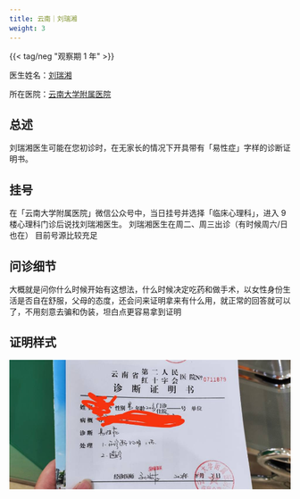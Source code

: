 ```yaml
---
title: 云南｜刘瑞湘
weight: 3
---
```


{{< tag/neg "观察期 1 年" >}}

医生姓名：[刘瑞湘](https://www.haodf.com/doctor/9032033119.html)

所在医院：[云南大学附属医院](https://amap.com/place/B036702BB0)

## 总述

刘瑞湘医生可能在您初诊时，在无家长的情况下开具带有「易性症」字样的诊断证明书。

## 挂号

在「云南大学附属医院」微信公众号中，当日挂号并选择「临床心理科」，进入 9 楼心理科门诊后说找刘瑞湘医生。
刘瑞湘医生在周二、周三出诊（有时候周六/日也在）
目前号源比较充足

## 问诊细节

大概就是问你什么时候开始有这想法，什么时候决定吃药和做手术，以女性身份生活是否自在舒服，父母的态度，还会问来证明拿来有什么用，就正常的回答就可以了，不用刻意去骗和伪装，坦白点更容易拿到证明

## 证明样式

![证明](proof.jpg)
